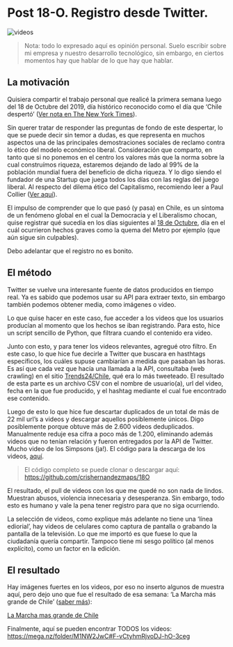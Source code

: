 # Post 18-O. Registro desde Twitter.

![videos](https://miro.medium.com/max/2000/1*NHi3Nn3Ne5av8CbPQQAVUw.png)

> Nota: todo lo expresado aquí es opinión personal. Suelo escribir sobre mi empresa y nuestro desarrollo tecnológico, sin embargo, en ciertos momentos hay que hablar de lo que hay que hablar.

## La motivación
Quisiera compartir el trabajo personal que realicé la primera semana luego del 18 de Octubre del 2019, día histórico reconocido como el día que ‘Chile despertó’ ([Ver nota en The New York Times](https://www.nytimes.com/2019/11/03/world/americas/chile-protests.html)).

Sin querer tratar de responder las preguntas de fondo de este despertar, lo que se puede decir sin temor a dudas, es que representa en muchos aspectos una de las principales demostraciones sociales de reclamo contra lo ético del modelo económico liberal. Consideración que comparto, en tanto que si no ponemos en el centro los valores más que la norma sobre la cual construímos riqueza, estaremos dejando de lado al 99% de la población mundial fuera del beneficio de dicha riqueza. Y lo digo siendo el fundador de una Startup que juega todos los días con las reglas del juego liberal. Al respecto del dilema ético del Capitalismo, recomiendo leer a Paul Collier ([Ver aquí](https://www.amazon.com/Future-Capitalism-Facing-New-Anxieties/dp/0062748653)).

El impulso de comprender que lo que pasó (y pasa) en Chile, es un síntoma de un fenómeno global en el cual la Democracia y el Liberalismo chocan, quise registrar qué sucedía en los días siguientes al [18 de Octubre](https://redgol.cl/tendencias/A-un-ano-del-estallido-social-Que-paso-el-18-de-octubre-en-Chile-cronologia-de-lo-sucedido-en-Chile-20201016-0085.html), día en el cuál ocurrieron hechos graves como la quema del Metro por ejemplo (que aún sigue sin culpables).

Debo adelantar que el registro no es bonito.

## El método
Twitter se vuelve una interesante fuente de datos producidos en tiempo real. Ya es sabido que podemos usar su API para extraer texto, sin embargo también podemos obtener media, como imágenes o video.

Lo que quise hacer en este caso, fue acceder a los videos que los usuarios producían al momento que los hechos se iban registrando. Para esto, hice un script sencillo de Python, que filtrara cuando el contenido era video.

Junto con esto, y para tener los videos relevantes, agregué otro filtro. En este caso, lo que hice fue decirle a Twitter que buscara en hasthtags específicos, los cuáles supuse cambiarían a medida que pasaban las horas. Es así que cada vez que hacía una llamada a la API, consultaba (web crawling) en el sitio [Trends24/Chile](https://trends24.in/chile/), qué era lo más tweeteado. El resultado de esta parte es un archivo CSV con el nombre de usuario(a), url del video, fecha en la que fue producido, y el hashtag mediante el cual fue encontrado ese contenido.

Luego de esto lo que hice fue descartar duplicados de un total de más de 22 mil url’s a videos y descargar aquellos posiblemente únicos. Digo posiblemente porque obtuve más de 2.600 videos deduplicados. Manualmente reduje esa cifra a poco más de 1.200, eliminando además videos que no tenían relación y fueron entregados por la API de Twitter. Mucho video de los Simpsons (ja!). El código para la descarga de los videos, [aquí](https://github.com/crishernandezmaps/18O).

> El código completo se puede clonar o descargar aquí: https://github.com/crishernandezmaps/18O

El resultado, el pull de videos con los que me quedé no son nada de lindos. Muestran abusos, violencia innecesaria y desesperanza. Sin embargo, todo esto es humano y vale la pena tener registro para que no siga ocurriendo.

La selección de videos, como explique más adelante no tiene una ‘línea ediorial’, hay videos de celulares como captura de pantalla o grabando la pantalla de la televisión. Lo que me importó es que fuese lo que la ciudadanía quería compartir. Tampoco tiene mi sesgo político (al menos explícito), como un factor en la edición.

## El resultado

Hay imágenes fuertes en los videos, por eso no inserto algunos de muestra aquí, pero dejo uno que fue el resultado de esa semana: ‘La Marcha más grande de Chile’ ([saber más](https://www.bbc.com/mundo/noticias-america-latina-50190029)):

[La Marcha mas grande de Chile](https://youtu.be/blHqHBqJALI)

Finalmente, aquí se pueden encontrar TODOS los videos: https://mega.nz/folder/M1NW2JwC#F-vCtyhmRjvoDJ-hO-3ceg

